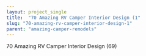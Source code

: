 ```yaml
---
layout: project_single
title:  "70 Amazing RV Camper Interior Design (1"
slug: "70-amazing-rv-camper-interior-design-1"
parent: "amazing-camper-remodels"
---
```

70 Amazing RV Camper Interior Design (69)